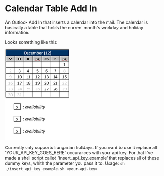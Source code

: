 # Calendar Table Add In

An Outlook Add In that inserts a calendar into the mail. The calendar is basically a table that holds the current month's workday and holiday information.


Looks something like this:

![Here should be an image of the table](docs/table.png)

Currently only supports hungarian holidays. If you want to use it replace all 'YOUR_API_KEY_GOES_HERE' occurances with your api key. For that I've made a shell script called 'insert_api_key_example' that replaces all of these dummy keys, whith the parameter you pass it to.
Usage: `sh ./insert_api_key_example.sh <your-api-key>`
